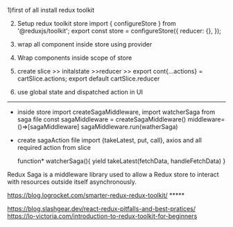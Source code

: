 1)first of all install redux toolkit
    

2) Setup redux toolkit store
    import { configureStore } from '@reduxjs/toolkit';
    export const store = configureStore({
        reducer: {},
        });

3) wrap all component inside store using provider

4) Wrap components inside scope of store

5) create slice >> initalstate  >>reducer >> export cont{...actions} = cartSlice.actions;
    export default cartSlice.reducer


6) use global state and dispatched action in UI



--------------------------------------------------------------------------

* inside store
     import createSagaMiddleware, 
     import watcherSaga from saga file
    const sagaMiddleware = createSagaMiddleware()
    middleware=()=>[sagaMiddleware]
    sagaMiddleware.run(watherSaga)

* create sagaAction file
    import {takeLatest, put, call}, axios and all required action from slice

    function* watcherSaga(){
        yield takeLatest(fetchData,  handleFetchData)
    }



Redux Saga is a middleware library used to allow a Redux store to interact with resources outside itself asynchronously.

https://blog.logrocket.com/smarter-redux-redux-toolkit/    *****

https://blog.slashgear.dev/react-redux-pitfalls-and-best-pratices/  
https://lo-victoria.com/introduction-to-redux-toolkit-for-beginners